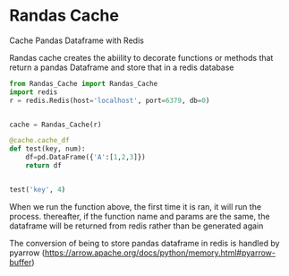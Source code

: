# Randas Cache
Cache Pandas Dataframe with Redis

Randas cache creates the abiility to decorate functions or methods that return a pandas Dataframe and store that in a redis database

```python
from Randas_Cache import Randas_Cache
import redis
r = redis.Redis(host='localhost', port=6379, db=0)


cache = Randas_Cache(r)

@cache.cache_df
def test(key, num):
    df=pd.DataFrame({'A':[1,2,3]})
    return df


test('key', 4)
```

When we run the function above, the first time it is ran, it will run the process. thereafter, if the function name and params are the same, the dataframe will be returned from redis rather than be generated again

The conversion of being to store pandas dataframe in redis is handled by pyarrow (https://arrow.apache.org/docs/python/memory.html#pyarrow-buffer)
